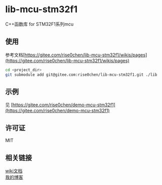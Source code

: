 # lib-mcu-stm32f1
C++函数库 for STM32F1系列mcu

## 使用
参考文档[https://gitee.com/rise0chen/lib-mcu-stm32f1/wikis/pages](https://gitee.com/rise0chen/lib-mcu-stm32f1/wikis/pages)
``` bash
cd <project_dir>
git submodule add git@gitee.com:rise0chen/lib-mcu-stm32f1.git ./lib
```

## 示例
见 [https://gitee.com/rise0chen/demo-mcu-stm32f1](https://gitee.com/rise0chen/demo-mcu-stm32f1)

## 许可证
MIT

## 相关链接
[wiki文档](https://gitee.com/rise0chen/lib-mcu-stm32f1/wikis/pages)  
[我的博客](http://blog.crise.cn/)  
